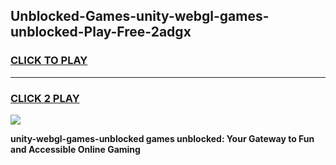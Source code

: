 
## Unblocked-Games-unity-webgl-games-unblocked-Play-Free-2adgx
<h3>
<a href="https://premium76.site?title=unity-webgl-games-unblocked&ref=18A">CLICK TO PLAY</a></h3>
<hr>

<h3>
<a href="https://premium76.site?title=unity-webgl-games-unblocked&ref=18A">CLICK 2 PLAY</a>
  
</h3>

<a href="https://premium76.site?title=unity-webgl-games-unblocked&ref=18A"><img src="https://clearcache.store/games.png"></a>


**unity-webgl-games-unblocked games unblocked: Your Gateway to Fun and Accessible Online Gaming**
